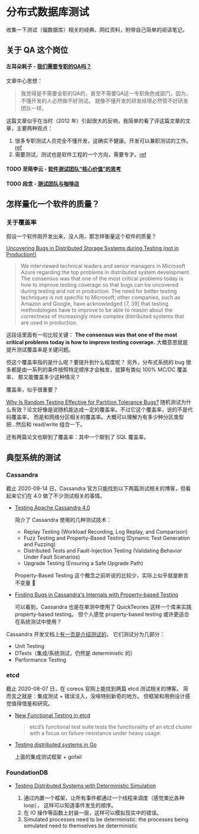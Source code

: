 # 分布式数据库测试

收集一下测试（偏数据库）相关的经典、网红资料，附带自己简单的阅读笔记。

## 关于 QA 这个岗位

#### 左耳朵耗子 - [我们需要专职的QA吗？](https://coolshell.cn/articles/6994.html)

文章中心思想：
> 我觉得是不需要全职的QA的，甚至不需要QA这一专职角色或部门，因为，不懂开发的人必然做不好测试。
就像不懂开发的研发经理必然管不好研发团队一样。

这篇文章似乎在当时（2012 年）引起很大的反响，我简单的看了评这篇文章的文章，主要两种观点：
1. 很多专职测试人员完全不懂开发，这确实不健康。开发可以兼职测试的工作。[ref](https://www.cnblogs.com/guanhe/archive/2012/04/12/response_to_do_we_need_qa.html)
2. 需要测试，测试也是软件工程的一个方向，需要专才。[ref](https://www.cnblogs.com/xinz/archive/2012/04/09/2439695.html)

#### TODO 至简李云 - [软件测试团队“核心价值”的思考](https://blog.csdn.net/hzliyun/article/details/9773917)

#### TODO 段念 - [测试团队与咖啡店](https://www.infoq.cn/article/2013/07/testing-and-coffeeshop/)

## 怎样量化一个软件的质量？

### 关于覆盖率

假设一个软件刚开发出来，没人用，那怎样衡量这个软件的质量？

[Uncovering Bugs in Distributed Storage Systems during Testing (not in Production!)](https://www.microsoft.com/en-us/research/wp-content/uploads/2016/04/paper-1.pdf)
> We interviewed technical leaders and senior managers in Microsoft Azure regarding
the top problems in distributed system development. The consensus was that one of
the most critical problems today is how to improve testing coverage so that bugs
can be uncovered during testing and not in production. The need for better testing
techniques is not specific to Microsoft; other companies, such as Amazon and Google,
have acknowledged [7, 39] that testing methodologies have to improve to be able to
reason about the correctness of increasingly more complex distributed systems that
are used in production.

这段话里面有一句比较关键： **The consensus was that one of the most critical problems today is how to improve testing coverage.**
大概意思就是提升测试覆盖率是关键问题。

但这个覆盖率指的是什么呢？要提升到什么程度呢？
另外，分布式系统的 bug 很多都是由一系列的条件按照特定顺序才会触发，就算有类似 100% MC/DC 覆盖率，
那又能覆盖多少这种情况？

覆盖率，似乎很重要？

[Why Is Random Testing Effective for Partition Tolerance Bugs?](https://dl.acm.org/doi/abs/10.1145/3158134)
随机测试为什么有效？论文好像是说随机能达成一定的覆盖率。不过它这个覆盖率，说的不是代码覆盖率，
而是和网络分区相关的覆盖率。大概可以理解为有多少种分区类型把…然后和 read/write 组合一下。

还有两篇论文也聊到了覆盖率：其中一个聊到了 SQL 覆盖率。

## 典型系统的测试

### Cassandra

截止 2020-09-14 日，Cassandra 官方只能找到以下两篇测试相关的博客，但看起来它们在 4.0 做了不少测试相关的事情。

* [Testing Apache Cassandra 4.0](https://cassandra.apache.org/blog/2018/08/21/testing_apache_cassandra.html)

  简介了 Cassandra 使用的几种测试技术：

  * Replay Testing (Workload Recording, Log Replay, and Comparison)
  * Fuzz Testing and Property-Based Testing (Dynamic Test Generation and Fuzzing)
  * Distributed Tests and Fault-Injection Testing (Validating Behavior Under Fault Scenarios)
  * Upgrade Testing (Ensuring a Safe Upgrade Path)

  Property-Based Testing 这个概念之前听说的比较少，实际上似乎就是断言不变量 🤔

* [Finding Bugs in Cassandra's Internals with Property-based Testing](https://cassandra.apache.org/blog/2018/10/17/finding_bugs_with_property_based_testing.html)

  可以看到，Cassandra 也是在单测中使用了 QuickTeories 这样一个库来实践 property-based testing。
  但个人感觉 property-based testing 或许更适合在系统测试中使用？

Cassandra 开发文档上[有一页是介绍测试的](https://cassandra.apache.org/doc/latest/development/testing.html)，
它们测试分为几部分：

* Unit Testing
* DTests（集成/系统测试，仍然是 deterministic 的）
* Performance Testing


### etcd

截止 2020-08-07 日，在 coreos 官网上能找到两篇 etcd 测试相关的博客。
简而言之就是：集成测试 + 错误注入，没啥特别新奇的地方。
但框架和用例设计感觉值得借鉴和研究。

* [New Functional Testing in etcd](https://coreos.com/blog/new-functional-testing-in-etcd.html)

  > etcd’s functional test suite tests the functionality of an etcd cluster
  > with a focus on failure-resistance under heavy usage.

* [Testing distributed systems in Go](https://coreos.com/blog/testing-distributed-systems-in-go.html)

  上面的集成测试框架 + gofail


### FoundationDB

* [Testing Distributed Systems with Deterministic Simulation](http://alex-ii.github.io/notes/2018/04/29/distributed_systems_with_deterministic_simulation.html)

  1. 通过内置一个框架，让所有事件都通过一个线程来调度（感觉类比各种 loop），
     这样可以知道事件发生的顺序。
  2. 在 IO 操作等函数上封装一层，这样可以模拟现实中的错误。
  3. Simulated processes need to be deterministic: the processes
     being simulated need to themselves be deterministic
